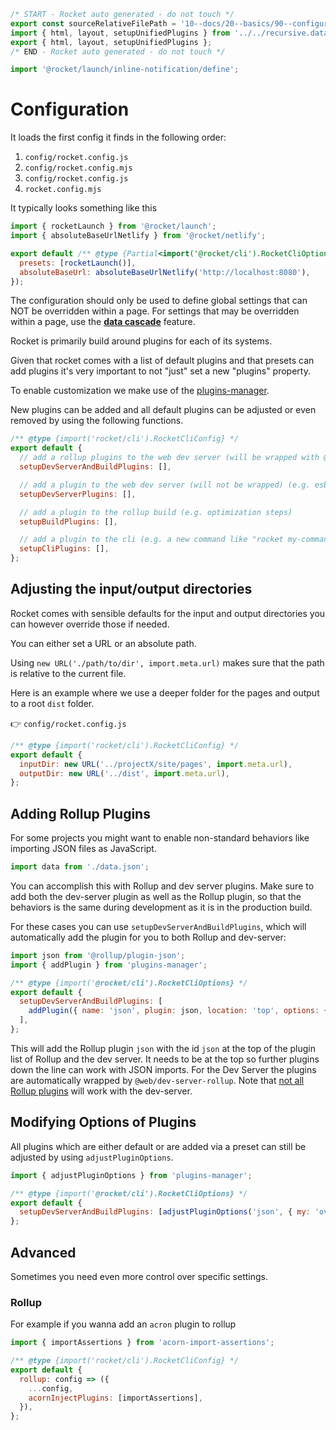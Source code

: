 ```js server
/* START - Rocket auto generated - do not touch */
export const sourceRelativeFilePath = '10--docs/20--basics/90--configuration.rocket.md';
import { html, layout, setupUnifiedPlugins } from '../../recursive.data.js';
export { html, layout, setupUnifiedPlugins };
/* END - Rocket auto generated - do not touch */

import '@rocket/launch/inline-notification/define';
```

# Configuration

It loads the first config it finds in the following order:

1. `config/rocket.config.js`
2. `config/rocket.config.mjs`
3. `config/rocket.config.js`
4. `rocket.config.mjs`

It typically looks something like this

```js
import { rocketLaunch } from '@rocket/launch';
import { absoluteBaseUrlNetlify } from '@rocket/netlify';

export default /** @type {Partial<import('@rocket/cli').RocketCliOptions>} */ ({
  presets: [rocketLaunch()],
  absoluteBaseUrl: absoluteBaseUrlNetlify('http://localhost:8080'),
});
```

<inline-notification>

The configuration should only be used to define global settings that can NOT be overridden within a page.
For settings that may be overridden within a page, use the [**data cascade**](./30--data-cascade.rocket.md) feature.

</inline-notification>

Rocket is primarily build around plugins for each of its systems.

Given that rocket comes with a list of default plugins and that presets can add plugins it's very important to not "just" set a new "plugins" property.

To enable customization we make use of the [plugins-manager](../../30--tools//10--plugins-manager/10--overview.rocket.md).

New plugins can be added and all default plugins can be adjusted or even removed by using the following functions.

```js
/** @type {import('rocket/cli').RocketCliConfig} */
export default {
  // add a rollup plugins to the web dev server (will be wrapped with @web/dev-server-rollup) AND the rollup build (e.g. enable json importing)
  setupDevServerAndBuildPlugins: [],

  // add a plugin to the web dev server (will not be wrapped) (e.g. esbuild for TypeScript)
  setupDevServerPlugins: [],

  // add a plugin to the rollup build (e.g. optimization steps)
  setupBuildPlugins: [],

  // add a plugin to the cli (e.g. a new command like "rocket my-command")
  setupCliPlugins: [],
};
```

## Adjusting the input/output directories

Rocket comes with sensible defaults for the input and output directories you can however override those if needed.

You can either set a URL or an absolute path.

<inline-notification>

Using `new URL('./path/to/dir', import.meta.url)` makes sure that the path is relative to the current file.

</inline-notification>

Here is an example where we use a deeper folder for the pages and output to a root `dist` folder.

👉 `config/rocket.config.js`

```js
/** @type {import('rocket/cli').RocketCliConfig} */
export default {
  inputDir: new URL('../projectX/site/pages', import.meta.url),
  outputDir: new URL('../dist', import.meta.url),
};
```

## Adding Rollup Plugins

For some projects you might want to enable non-standard behaviors like importing JSON files as JavaScript.

```js
import data from './data.json';
```

You can accomplish this with Rollup and dev server plugins. Make sure to add both the dev-server plugin as well as the Rollup plugin, so that the behaviors is the same during development as it is in the production build.

For these cases you can use `setupDevServerAndBuildPlugins`, which will automatically add the plugin for you to both Rollup and dev-server:

```js
import json from '@rollup/plugin-json';
import { addPlugin } from 'plugins-manager';

/** @type {import('@rocket/cli').RocketCliOptions} */
export default {
  setupDevServerAndBuildPlugins: [
    addPlugin({ name: 'json', plugin: json, location: 'top', options: { my: 'settings' } }),
  ],
};
```

This will add the Rollup plugin `json` with the id `json` at the top of the plugin list of Rollup and the dev server. It needs to be at the top so further plugins down the line can work with JSON imports.
For the Dev Server the plugins are automatically wrapped by `@web/dev-server-rollup`. Note that [not all Rollup plugins](https://modern-web.dev/docs/dev-server/plugins/rollup/#compatibility-with-rollup-plugins) will work with the dev-server.

## Modifying Options of Plugins

All plugins which are either default or are added via a preset can still be adjusted by using `adjustPluginOptions`.

```js
import { adjustPluginOptions } from 'plugins-manager';

/** @type {import('@rocket/cli').RocketCliOptions} */
export default {
  setupDevServerAndBuildPlugins: [adjustPluginOptions('json', { my: 'overwrite settings' })],
};
```

## Advanced

Sometimes you need even more control over specific settings.

### Rollup

For example if you wanna add an `acron` plugin to rollup

```js
import { importAssertions } from 'acorn-import-assertions';

/** @type {import('rocket/cli').RocketCliConfig} */
export default {
  rollup: config => ({
    ...config,
    acornInjectPlugins: [importAssertions],
  }),
};
```

